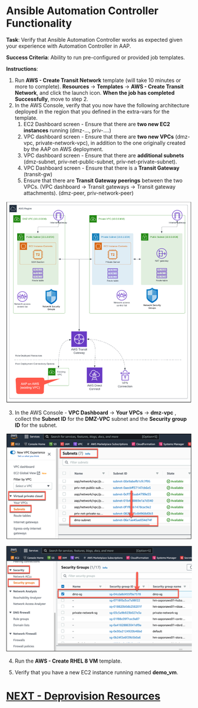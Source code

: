 <h1>Ansible Automation Controller Functionality</h1>

**Task**: Verify that Ansible Automation Controller works as expected given your experience with Automation Controller in AAP.

**Success Criteria**: Ability to run pre-configured or provided job templates.

**Instructions**:

1. Run **AWS - Create Transit Network** template (will take 10 minutes or more to complete).  **Resources** -> **Templates** -> **AWS - Create Transit Network**, and click the launch icon.   **When the job has completed Successfully**, move to step 2.
2. In the AWS Console, verify that you now have the following architecture deployed in the region that you defined in the extra-vars for the template.
    1. EC2 Dashboard screen - Ensure that there are **two new EC2 instances** running (dmz-..., priv-....)
    2. VPC dashboard screen - Ensure that there are **two new VPCs** (dmz-vpc, private-network-vpc), in addition to the one originally created by the AAP on AWS deployment.
    3. VPC dashboard screen - Ensure that there are **additional subnets** (dmz-subnet, priv-net-public-subnet, priv-net-private-subnet).
    4. VPC Dashboard screen - Ensure that there is a **Transit Gateway** (transit-gw)
    5. Ensure that there are **Transit Gateway peerings** between the two VPCs. (VPC dashboard -> Transit gateways -> Transit gateway attachments).  (dmz-peer, priv-network-peer)

![alt_text](images/image29.png "image_tooltip")

3. In the AWS Console - **VPC Dashboard** -> **Your VPCs** -> **dmz-vpc** , collect the **Subnet ID** for the **DMZ-VPC** subnet and the **Security group ID** for the subnet.

![alt_text](images/image30.png "image_tooltip")

![alt_text](images/image31.png "image_tooltip")

4. Run the **AWS - Create RHEL 8 VM** template.


5. Verify that you have a new EC2 instance running named **demo_vm**.

# [NEXT - Deprovision Resources](page13.md)
